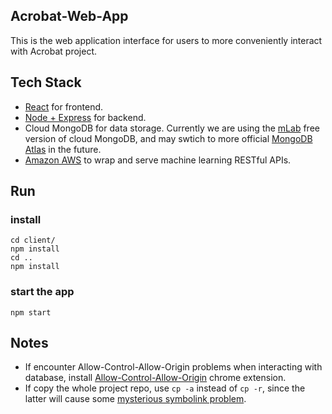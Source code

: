 ## Acrobat-Web-App
This is the web application interface for users to more conveniently interact with Acrobat project.


## Tech Stack
- [React](https://reactjs.org/) for frontend.
- [Node + Express](https://nodejs.org/en/) for backend.
- Cloud MongoDB for data storage. Currently we are using the [mLab](https://mlab.com) free version of cloud MongoDB, and may swtich to more official [MongoDB Atlas](https://www.mongodb.com/cloud/atlas) in the future.
- [Amazon AWS](https://aws.amazon.com/) to wrap and serve machine learning RESTful APIs.


## Run
<!-- If don't have create-react-app installed yet
```
npm i -g create-react-app
``` -->

### install
```
cd client/
npm install
cd ..
npm install
```

### start the app
```
npm start
```


## Notes
- If encounter Allow-Control-Allow-Origin problems when interacting with database, install [Allow-Control-Allow-Origin](https://chrome.google.com/webstore/detail/allow-control-allow-origi/nlfbmbojpeacfghkpbjhddihlkkiljbi) chrome extension.
- If copy the whole project repo, use `cp -a` instead of `cp -r`, since the latter will cause some [mysterious symbolink problem](https://github.com/facebook/create-react-app/issues/200).
